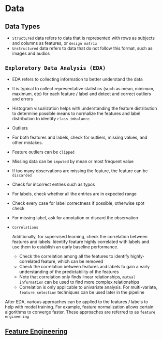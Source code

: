 #   Data

## Data Types

-   `Structured` data refers to data that is represented with rows as subjects and columns as features, or `design matrix`
-   `Unstructured` data refers to data that do not follow this format, such as images and audios

## `Exploratory Data Analysis (EDA)`

-   EDA refers to collecting information to better understand the data
-   It is typical to collect representative statistics (such as mean, minimum, maximum, etc) for each feature / label and detect and correct outliers and errors
-   Histogram visualization helps with understanding the feature distribution to determine possible means to normalize the features and label distribution to identify `class imbalance`
-   Outliers
  -   For both features and labels, check for outliers, missing values, and other mistakes.
  -   Feature outliers can be `clipped`
  -   Missing data can be `imputed` by mean or most frequent value
  -   If too many observations are missing the feature, the feature can be `discarded`
  -   Check for incorrect entries such as typos
  -   For labels, check whether all the entries are in expected range
  -   Check every case for label correctness if possible, otherwise spot check
  -   For missing label, ask for annotation or discard the observation

-   `Correlations`

    Additionally, for supervised learning, check the correlation between features and labels. Identify feature highly correlated with labels and use them to establish an early baseline performance.

    -   Check the correlation among all the features to identify highly-correlated feature, which can be removed
    -   Check the correlation between features and labels to gain a early understanding of the predictability of the features
    -   Note that correlation only finds linear relationships, `mutual information` can be used to find more complex relationships
    -   Correlation is only applicable to univariate analysis. For multi-variate, `feature selection` techniques can be used later in the pipeline

After EDA, various approaches can be applied to the features / labels to help with model training. For example, feature normalization allows certain algorithms to converge faster. These approaches are referred to as `feature engineering`

## [Feature Engineering](./Engineering.md)
